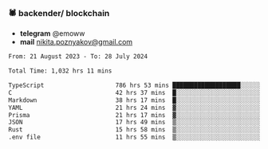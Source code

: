 ### 🕷 backender/ blockchain
- **telegram** @emoww
- **mail** nikita.poznyakov@gmail.com

<!--START_SECTION:waka-->

```txt
From: 21 August 2023 - To: 28 July 2024

Total Time: 1,032 hrs 11 mins

TypeScript                    786 hrs 53 mins ███████████████████░░░░░░   76.17 %
C                             42 hrs 37 mins  █░░░░░░░░░░░░░░░░░░░░░░░░   04.13 %
Markdown                      38 hrs 17 mins  █░░░░░░░░░░░░░░░░░░░░░░░░   03.71 %
YAML                          21 hrs 24 mins  ▓░░░░░░░░░░░░░░░░░░░░░░░░   02.07 %
Prisma                        21 hrs 17 mins  ▓░░░░░░░░░░░░░░░░░░░░░░░░   02.06 %
JSON                          17 hrs 49 mins  ▒░░░░░░░░░░░░░░░░░░░░░░░░   01.73 %
Rust                          15 hrs 58 mins  ▒░░░░░░░░░░░░░░░░░░░░░░░░   01.55 %
.env file                     11 hrs 55 mins  ▒░░░░░░░░░░░░░░░░░░░░░░░░   01.15 %
```

<!--END_SECTION:waka-->




